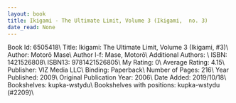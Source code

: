 ```yaml
---
layout: book
title: Ikigami - The Ultimate Limit, Volume 3 (Ikigami,  no. 3)
date_read: None
---
```


Book Id: 6505418\ 
Title: Ikigami: The Ultimate Limit, Volume 3 (Ikigami, #3)\ 
Author: Motorō Mase\ 
Author l-f: Mase, Motorō\ 
Additional Authors: \ 
ISBN: 1421526808\ 
ISBN13: 9781421526805\ 
My Rating: 0\ 
Average Rating: 4.15\ 
Publisher: VIZ Media LLC\ 
Binding: Paperback\ 
Number of Pages: 216\ 
Year Published: 2009\ 
Original Publication Year: 2006\ 
Date Added: 2019/10/18\ 
Bookshelves: kupka-wstydu\ 
Bookshelves with positions: kupka-wstydu (#2209)\ 

